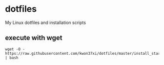 # dotfiles
My Linux dotfiles and installation scripts

## execute with wget
```
wget -O - https://raw.githubusercontent.com/kwon37xi/dotfiles/master/install_start.sh | bash
```
